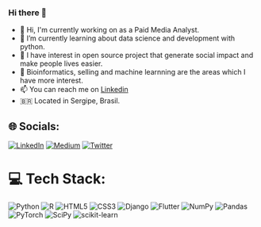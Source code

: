 ### Hi there 👋



- 🔭 Hi, I'm currently working on as a Paid Media Analyst.
- 🌱 I’m currently learning about data science and development with python.
- 💬 I have interest in open source project that generate social impact and make people lives easier.
- 🧠 Bioinformatics, selling and machine learnning are the areas which I have more interest.
- 📫 You can reach me on [Linkedin](https://www.linkedin.com/in/ariel-bandeira-669869171/)
-  🇧🇷 Located in Sergipe, Brasil.

## 🌐 Socials:
 [![LinkedIn](https://img.shields.io/badge/LinkedIn-%230077B5.svg?logo=linkedin&logoColor=white)](https://www.linkedin.com/in/ariel-bandeira-669869171/?locale=en_US) [![Medium](https://img.shields.io/badge/Medium-12100E?logo=medium&logoColor=white)](https://medium.com/@@arielabadebandeira) [![Twitter](https://img.shields.io/badge/Twitter-%231DA1F2.svg?logo=Twitter&logoColor=white)](https://twitter.com/arielAbade) 


# 💻 Tech Stack:
![Python](https://img.shields.io/badge/python-3670A0?style=for-the-badge&logo=python&logoColor=ffdd54) ![R](https://img.shields.io/badge/r-%23276DC3.svg?style=for-the-badge&logo=r&logoColor=white) ![HTML5](https://img.shields.io/badge/html5-%23E34F26.svg?style=for-the-badge&logo=html5&logoColor=white) ![CSS3](https://img.shields.io/badge/css3-%231572B6.svg?style=for-the-badge&logo=css3&logoColor=white) ![Django](https://img.shields.io/badge/django-%23092E20.svg?style=for-the-badge&logo=django&logoColor=white) ![Flutter](https://img.shields.io/badge/Flutter-%2302569B.svg?style=for-the-badge&logo=Flutter&logoColor=white) ![NumPy](https://img.shields.io/badge/numpy-%23013243.svg?style=for-the-badge&logo=numpy&logoColor=white) ![Pandas](https://img.shields.io/badge/pandas-%23150458.svg?style=for-the-badge&logo=pandas&logoColor=white) ![PyTorch](https://img.shields.io/badge/PyTorch-%23EE4C2C.svg?style=for-the-badge&logo=PyTorch&logoColor=white) ![SciPy](https://img.shields.io/badge/SciPy-%230C55A5.svg?style=for-the-badge&logo=scipy&logoColor=%white) ![scikit-learn](https://img.shields.io/badge/scikit--learn-%23F7931E.svg?style=for-the-badge&logo=scikit-learn&logoColor=white)




